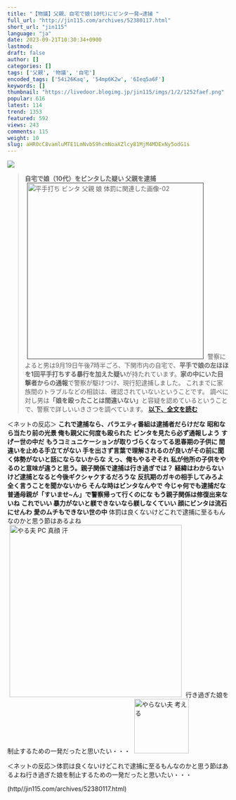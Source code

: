 ```yaml
---
title: "【物議】父親、自宅で娘(10代)にビンタ一発→逮捕 "
full_url: "http://jin115.com/archives/52380117.html"
short_url: "jin115"
language: "ja"
date: 2023-09-21T10:30:34+0900
lastmod: 
draft: false
author: []
categories: []
tags: ['父親', '物議', '自宅']
encoded_tags: ['54i26Kaq', '54mp6K2w', '6Ieq5a6F']
keywords: []
thumbnail: "https://livedoor.blogimg.jp/jin115/imgs/1/2/1252faef.png"
popular: 616
latest: 114
trend: 1353
featured: 592
views: 243
comments: 115
weight: 10
slug: aHR0cC8vamluMTE1LmNvbS9hcmNoaXZlcy81MjM4MDExNy5odG1s
---
```


![](https://livedoor.blogimg.jp/jin115/imgs/1/2/1252faef.png)

<div><a name='more'></a> <blockquote><b>自宅で娘（10代）をビンタした疑い 父親を逮捕</b> <img src='https//livedoor.blogimg.jp/jin115/imgs/2/c/2c7592c1.png' width='400' border='1' hspace='5' class='pict' alt='平手打ち ビンタ 父親 娘 体罰に関連した画像-02'> 警察によると男は9月19日午後7時半ごろ、下関市内の自宅で、<b>平手で娘の左ほほを1回平手打ちする暴行を加えた疑い</b>が持たれています。<b>家の中にいた目撃者からの通報</b>で警察が駆けつけ、現行犯逮捕しました。 これまでに家族間のトラブルなどの相談は、確認されていないということです。 調べに対し男は<b>「娘を殴ったことは間違いない」</b>と容疑を認めているということで、警察で詳しいいきさつを調べています。 <a href='https//news.yahoo.co.jp/articles/8ee61f03fbc17af316561fe1486214e33188e992' target='_blank'><b>以下、全文を読む</b></a></blockquote> ＜ネットの反応＞ <b>これで逮捕なら、バラエティ番組は逮捕者だらけだな</b> <b>昭和なら当たり前の光景 俺も親父に何度も殴られた</b> <b>ビンタを見たら必ず通報しよう</b> <b>すげー世の中だ</b> <b>もうコミュニケーションが取りづらくなってる思春期の子供に 間違いを止める手立てがない 手を出さず言葉で理解されるのが良いがその前に聞く体勢がないと話にならないからな</b> <b>えっ、俺もやるぞそれ</b> <b>私が他所の子供をやるのと意味が違うと思う。親子関係で逮捕は行き過ぎでは？</b> <b>経緯はわからないけど逮捕となると今後ギクシャクするだろうな</b> <b>反抗期のガキの相手してみろよ 全く言うことを聞かないから そんな時はビンタなんやで</b> <b>今じゃ何でも逮捕だな 普通母親が「すいませ~ん」で警察帰って行くのにな もう親子関係は修復出来ないね</b> <b>これでいい 暴力がないと躾できないなら躾しなくていい</b> <b>顔にビンタは流石にせんわ</b> <b>愛のムチもできない世の中</b> 体罰は良くないけどこれで逮捕に至るもんなのかと思う節はあるよね <img src='https//livedoor.blogimg.jp/jin115/imgs/4/7/4738b087.gif' alt='やる夫 PC 真顔 汗' width='392' border='0' hspace='5' class='pict'> 行き過ぎた娘を制止するための一発だったと思いたい・・・ <img src='https//livedoor.blogimg.jp/jin115/imgs/1/0/10da390b.gif' alt='やらない夫 考える' width='124' border='0' hspace='5' class='pict'> <p>＜ネットの反応＞体罰は良くないけどこれで逮捕に至るもんなのかと思う節はあるよね行き過ぎた娘を制止するための一発だったと思いたい・・・</p></div>

(http//jin115.com/archives/52380117.html)
